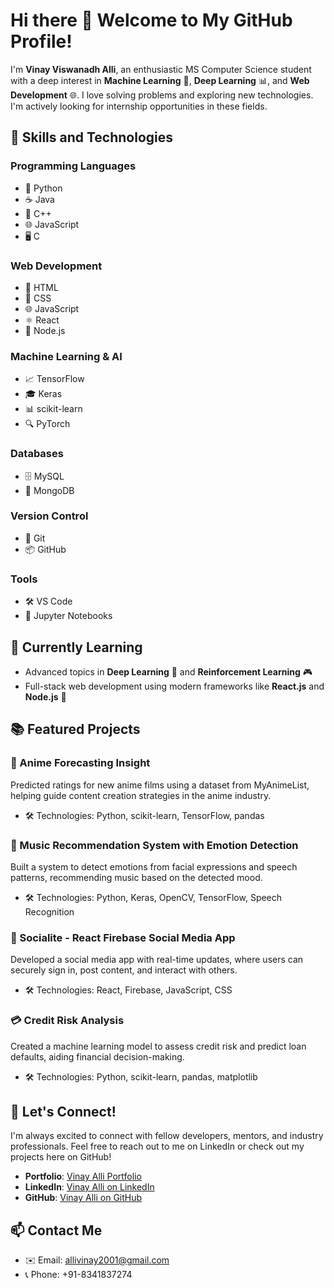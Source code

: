 # Hi there 👋 Welcome to My GitHub Profile!

I'm **Vinay Viswanadh Alli**, an enthusiastic MS Computer Science student with a deep interest in **Machine Learning** 🤖, **Deep Learning** 📊, and **Web Development** 🌐. I love solving problems and exploring new technologies. I'm actively looking for internship opportunities in these fields.

## 🚀 Skills and Technologies

### Programming Languages
- 🐍 Python
- ☕ Java
- 🚀 C++
- 🌐 JavaScript
- 🖥️ C

### Web Development
- 📄 HTML
- 🎨 CSS
- 🌐 JavaScript
- ⚛️ React
- 🌟 Node.js

### Machine Learning & AI
- 📈 TensorFlow
- 🎓 Keras
- 📊 scikit-learn
- 🔍 PyTorch

### Databases
- 🗄️ MySQL
- 🌌 MongoDB

### Version Control
- 🧩 Git
- 📦 GitHub

### Tools
- 🛠️ VS Code
- 📓 Jupyter Notebooks

## 🌱 Currently Learning
- Advanced topics in **Deep Learning** 🔬 and **Reinforcement Learning** 🎮
- Full-stack web development using modern frameworks like **React.js** and **Node.js** 🌟

## 📚 Featured Projects

### 🌟 Anime Forecasting Insight
Predicted ratings for new anime films using a dataset from MyAnimeList, helping guide content creation strategies in the anime industry.
- 🛠️ Technologies: Python, scikit-learn, TensorFlow, pandas

### 🎵 Music Recommendation System with Emotion Detection
Built a system to detect emotions from facial expressions and speech patterns, recommending music based on the detected mood.
- 🛠️ Technologies: Python, Keras, OpenCV, TensorFlow, Speech Recognition

### 💬 Socialite - React Firebase Social Media App
Developed a social media app with real-time updates, where users can securely sign in, post content, and interact with others.
- 🛠️ Technologies: React, Firebase, JavaScript, CSS

### 💳 Credit Risk Analysis
Created a machine learning model to assess credit risk and predict loan defaults, aiding financial decision-making.
- 🛠️ Technologies: Python, scikit-learn, pandas, matplotlib

## 🤝 Let's Connect!
I'm always excited to connect with fellow developers, mentors, and industry professionals. Feel free to reach out to me on LinkedIn or check out my projects here on GitHub!

- **Portfolio**: [Vinay Alli Portfolio](https://vinayalli.github.io/Portfolio/)
- **LinkedIn**: [Vinay Alli on LinkedIn](https://www.linkedin.com/in/vinay-viswanadh-alli/)
- **GitHub**: [Vinay Alli on GitHub](https://github.com/VinayAlli)

## 📫 Contact Me
- ✉️ Email: allivinay2001@gmail.com
- 📞 Phone: +91-8341837274

